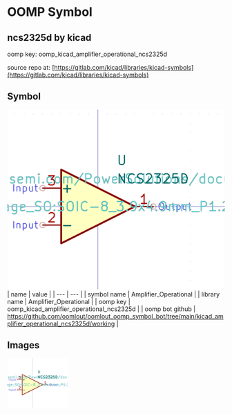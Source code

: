 # OOMP Symbol  
## ncs2325d  by kicad  
  
oomp key: oomp_kicad_amplifier_operational_ncs2325d  
  
source repo at: [https://gitlab.com/kicad/libraries/kicad-symbols](https://gitlab.com/kicad/libraries/kicad-symbols)  
## Symbol  
  
[![working.png](working_600.png)](working.png)  
| name | value | 
| --- | --- | 
| symbol name | Amplifier_Operational | 
| library name | Amplifier_Operational | 
| oomp key | oomp_kicad_amplifier_operational_ncs2325d | 
| oomp bot github | https://github.com/oomlout/oomlout_oomp_symbol_bot/tree/main/kicad_amplifier_operational_ncs2325d/working | 
## Images  
  
[![working.png](working_140.png)](working.png)  
